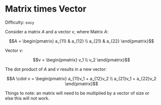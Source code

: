 # Matrix times Vector
Difficulty: `easy`

Consider a matrix $A$ and a vector $v$, where Matrix $A$:
```math
A = \begin{pmatrix}
a_{11} & a_{12} \\
a_{21} & a_{22}
\end{pmatrix}
```

Vector $v$:
```math
v = \begin{pmatrix}
v_1 \\
v_2
\end{pmatrix}
```

The dot product of $A$ and $v$ results in a new vector:
```math
A \cdot v = \begin{pmatrix}
a_{11}v_1 + a_{12}v_2 \\
a_{21}v_1 + a_{22}v_2
\end{pmatrix}
```
 
Things to note: an  matrix will need to be multiplied by a vector of size  or else this will not work.

